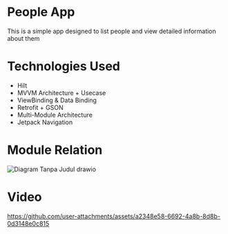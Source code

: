 # People App

This is a simple app designed to list people and view detailed information about them

# Technologies Used
- Hilt
- MVVM Architecture + Usecase
- ViewBinding & Data Binding
- Retrofit + GSON
- Multi-Module Architecture
- Jetpack Navigation

# Module Relation

![Diagram Tanpa Judul drawio](https://github.com/user-attachments/assets/8b09216a-d73c-4b4b-bc1c-e9c8674a45ca)

# Video

https://github.com/user-attachments/assets/a2348e58-6692-4a8b-8d8b-0d3148e0c815


